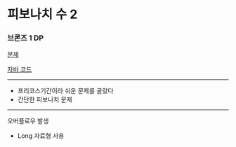 # 피보나치 수 2
### 브론즈 1 DP
[문제](https://www.acmicpc.net/problem/9625)

[자바 코드](https://github.com/SeongUk52/java-coding-test/blob/937e69abf7f5a466dd31e9ff8c325889e9348467/src/DP/%EC%8B%A4%EB%B2%84/BJ2748/Main.java)

---

- 프리코스기간이라 쉬운 문제를 골랐다
- 간단한 피보나치 문제

---
오버플로우 발생

- Long 자료형 사용
